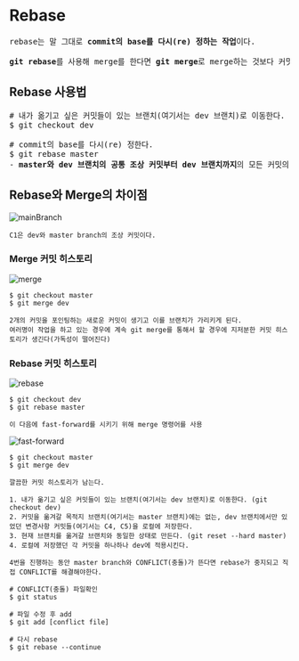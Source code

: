 # Rebase

<pre>
rebase는 말 그대로 <b>commit의 base를 다시(re) 정하는 작업</b>이다.

<b>git rebase</b>를 사용해 merge를 한다면 <b>git merge</b>로 merge하는 것보다 커밋 히스토리가 훨씬 깔끔하게 남기 때문에 다른 사람들의 작업을 보기가 편해진다.
</pre>
## Rebase 사용법
<pre>
# 내가 옮기고 싶은 커밋들이 있는 브랜치(여기서는 dev 브랜치)로 이동한다.
$ git checkout dev

# commit의 base를 다시(re) 정한다.
$ git rebase master
- <b>master와 dev 브랜치의 공통 조상 커밋부터 dev 브랜치까지</b>의 모든 커밋의 base를 master 브랜치의 위치로 바꾼다.
</pre>
## Rebase와 Merge의 차이점
![mainBranch](https://github.com/RyuKyeongWoo/TIL/blob/main/Git/img/mainBranch.PNG)
```
C1은 dev와 master branch의 조상 커밋이다.
```
### Merge 커밋 히스토리
![merge](https://github.com/RyuKyeongWoo/TIL/blob/main/Git/img/merge.PNG)
```
$ git checkout master
$ git merge dev

2개의 커밋을 포인팅하는 새로운 커밋이 생기고 이를 브랜치가 가리키게 된다.
여러명이 작업을 하고 있는 경우에 계속 git merge를 통해서 할 경우에 지저분한 커밋 히스토리가 생긴다(가독성이 떨어진다)
```
### Rebase 커밋 히스토리
![rebase](https://github.com/RyuKyeongWoo/TIL/blob/main/Git/img/rebase.PNG)
```
$ git checkout dev
$ git rebase master

이 다음에 fast-forward를 시키기 위해 merge 명령어를 사용
```
![fast-forward](https://github.com/RyuKyeongWoo/TIL/blob/main/Git/img/fast-forward.PNG)
```
$ git checkout master
$ git merge dev

깔끔한 커밋 히스토리가 남는다.

1. 내가 옮기고 싶은 커밋들이 있는 브랜치(여기서는 dev 브랜치)로 이동한다. (git checkout dev)
2. 커밋을 옮겨갈 목적지 브랜치(여기서는 master 브랜치)에는 없는, dev 브랜치에서만 있었던 변경사항 커밋들(여기서는 C4, C5)을 로컬에 저장한다.
3. 현재 브랜치를 옮겨갈 브랜치와 동일한 상태로 만든다. (git reset --hard master)
4. 로컬에 저장했던 각 커밋을 하나하나 dev에 적용시킨다.

4번을 진행하는 동안 master branch와 CONFLICT(충돌)가 뜬다면 rebase가 중지되고 직접 CONFLICT를 해결해야한다.

# CONFLICT(충돌) 파일확인 
$ git status

# 파일 수정 후 add 
$ git add [conflict file]

# 다시 rebase
$ git rebase --continue
```

